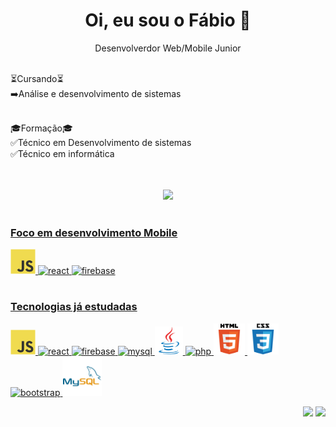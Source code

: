 <h1 align="center"> Oi, eu sou o Fábio 🤖 </h1>
<p align="center"> Desenvolverdor Web/Mobile Junior</p>
<br>
⏳Cursando⏳ 
<br>
➡️Análise e desenvolvimento de sistemas  
<br><br>
 
🎓Formação🎓 
<br>
✅Técnico em Desenvolvimento de sistemas 
<br>
✅Técnico em informática
<br><br><br>

<div align="center">
  <img height="220em" src="https://github-readme-stats.vercel.app/api/top-langs/?username=fabiovitorio&layout=compact&langs_count=7&theme=white"/>
  <a href="https://github.com/fabioVitorio">
 
</div>

<br>
  
### Foco em desenvolvimento Mobile
<p align="left"> 
  <img src="https://raw.githubusercontent.com/devicons/devicon/master/icons/javascript/javascript-original.svg" alt="javascript" width="40" height="40"/>
  <img src="https://upload.wikimedia.org/wikipedia/commons/thumb/a/a7/React-icon.svg/2300px-React-icon.svg.png" alt="react" width="42" height="40"/>
  <img src="https://firebase.google.com/static/downloads/brand-guidelines/PNG/logo-logomark.png?hl=pt-br" alt="firebase" width="37" height="45"/>
</p>
  
#

### Tecnologias já estudadas
<p align="left"> 
  <img src="https://raw.githubusercontent.com/devicons/devicon/master/icons/javascript/javascript-original.svg" alt="javascript" width="40" height="40"/>
  <img src="https://upload.wikimedia.org/wikipedia/commons/thumb/a/a7/React-icon.svg/2300px-React-icon.svg.png" alt="react" width="42" height="40"/>
  <img src="https://firebase.google.com/static/downloads/brand-guidelines/PNG/logo-logomark.png?hl=pt-br" alt="firebase" width="37" height="45"/>
  <img src="https://git-scm.com/images/logos/downloads/Git-Icon-1788C.png" alt="mysql" width="47" height="47" />
  <img src="https://raw.githubusercontent.com/devicons/devicon/master/icons/java/java-original.svg" alt="java" width="45" height="45"/>
  <img src="https://upload.wikimedia.org/wikipedia/commons/thumb/2/27/PHP-logo.svg/640px-PHP-logo.svg.png" alt="php" width="60" height="40"/>
  <img src="https://raw.githubusercontent.com/devicons/devicon/master/icons/html5/html5-original-wordmark.svg" alt="html5" width="50" height="50"/>
  <img src="https://raw.githubusercontent.com/devicons/devicon/master/icons/css3/css3-original-wordmark.svg" alt="css3" width="50" height="50"/>
  <img src="https://getbootstrap.com.br/docs/4.1/assets/img/bootstrap-stack.png" alt="bootstrap" width="48" height="48"/>
  <img src="https://raw.githubusercontent.com/devicons/devicon/master/icons/mysql/mysql-original-wordmark.svg" alt="mysql" width="63" height="63" /> 
</p>


<div align="right">
 <a href="https://drive.google.com/file/d/1ZbRqwHihGhqM8nDhalIPJJnIetIkB4mu/view?usp=sharing" target="_blank"><img src="https://img.shields.io/badge/-Curr%C3%ADculo-green" height="28" target="_blank"></a> 
  <a href="https://www.linkedin.com/in/f%C3%A1bio-vitorio-85a401238/" target="_blank"><img src="https://img.shields.io/badge/-LinkedIn-%230077B5?style=for-the-badge&logo=linkedin&logoColor=white" target="_blank"></a> 
  </div>
  
